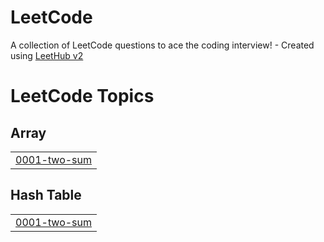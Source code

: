 # LeetCode
A collection of LeetCode questions to ace the coding interview! - Created using [LeetHub v2](https://github.com/arunbhardwaj/LeetHub-2.0)

<!---LeetCode Topics Start-->
# LeetCode Topics
## Array
|  |
| ------- |
| [0001-two-sum](https://github.com/Jeongsoheeme/LeetCode/tree/master/0001-two-sum) |
## Hash Table
|  |
| ------- |
| [0001-two-sum](https://github.com/Jeongsoheeme/LeetCode/tree/master/0001-two-sum) |
<!---LeetCode Topics End-->